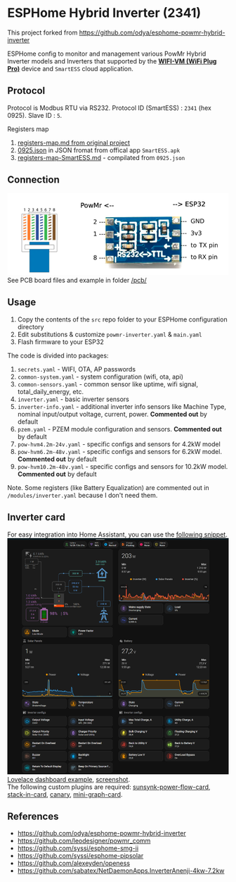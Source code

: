 # ESPHome Hybrid Inverter (2341)
This project forked from https://github.com/odya/esphome-powmr-hybrid-inverter 

ESPHome config to monitor and management various PowMr Hybrid Inverter models and Inverters that supported by the [**WIFI-VM (WiFi Plug Pro)**](https://powmr.com/products/powmr-wifi-module-with-rs232-remote-monitoring-solution-wifi-vm) device and `SmartESS` cloud application.

## Protocol
Protocol is Modbus RTU via RS232. Protocol ID (SmartESS) : `2341` (hex 0925). Slave ID : `5`. 

Registers map

1) [registers-map.md from original project](/docs/registers-map.md)
2) [0925.json](/docs/0925.json) in JSON fromat from offical app `SmartESS.apk`
3) [registers-map-SmartESS.md](/docs/registers-map-SmartESS.md) - compilated from `0925.json`

## Connection
![PowMr ESP32 connection diagram](images/powmr_esp32_connection.png "PowMr ESP32 connection diagram")  
See PCB board files and example in folder [/pcb/](/pcb/)

## Usage
1) Copy the contents of the `src` repo folder to your ESPHome configuration directory
2) Edit substitutions & customize `powmr-inverter.yaml` & `main.yaml`
3) Flash firmware to your ESP32

The code is divided into packages:
1) `secrets.yaml` - WIFI, OTA, AP passwords
2) `common-system.yaml` - system configuration (wifi, ota, api)
3) `common-sensors.yaml` - common sensor like uptime, wifi signal, total_daily_energy, etc.
4) `inverter.yaml` - basic inverter sensors
5) `inverter-info.yaml` - additional inverter info sensors like Machine Type, nominal input/output voltage, current, power. **Commented out** by default
6) `pzem.yaml` - PZEM module configuration and sensors. **Commented out** by default
7) `pow-hvm4.2m-24v.yaml` - specific configs and sensors for 4.2kW model
8) `pow-hvm6.2m-48v.yaml` - specific configs and sensors for 6.2kW model. **Commented out** by default
9) `pow-hvm10.2m-48v.yaml` - specific configs and sensors for 10.2kW model. **Commented out** by default

Note. Some registers (like Battery Equalization) are commented out in `/modules/inverter.yaml` because I don't need them.

## Inverter card
For easy integration into Home Assistant, you can use the [following snippet](/examples/inverter-card-example.yaml).  
<img src="/examples/inverter-card-screenshots/lovelace_powmr.png" alt="Lovelace dashboard example" width="600">  
[Lovelace dashboard example](/examples/lovelace-powmr.yaml), [screenshot](/examples/inverter-card-screenshots/lovelace_powmr.png).   
The following custom plugins are required: [sunsynk-power-flow-card](https://github.com/slipx06/sunsynk-power-flow-card), [stack-in-card](https://github.com/custom-cards/stack-in-card), [canary](https://github.com/jcwillox/lovelace-canary), [mini-graph-card](https://github.com/kalkih/mini-graph-card).  

## References
- https://github.com/odya/esphome-powmr-hybrid-inverter
- https://github.com/leodesigner/powmr_comm 
- https://github.com/syssi/esphome-smg-ii
- https://github.com/syssi/esphome-pipsolar
- https://github.com/alexeyden/openess
- https://github.com/sabatex/NetDaemonApps.InverterAnenji-4kw-7.2kw
